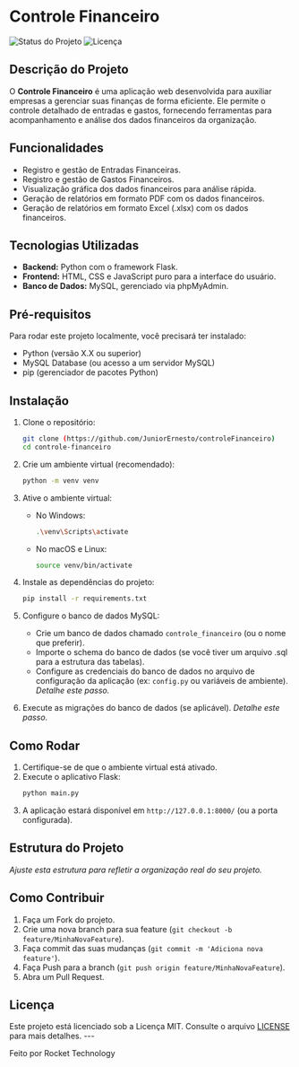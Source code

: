 # Controle Financeiro

![Status do Projeto](https://img.shields.io/badge/status-em%20desenvolvimento-yellow) ![Licença](https://img.shields.io/badge/license-MIT-green) 

## Descrição do Projeto

O **Controle Financeiro** é uma aplicação web desenvolvida para auxiliar empresas a gerenciar suas finanças de forma eficiente. Ele permite o controle detalhado de entradas e gastos, fornecendo ferramentas para acompanhamento e análise dos dados financeiros da organização.

## Funcionalidades

* Registro e gestão de Entradas Financeiras.
* Registro e gestão de Gastos Financeiros.
* Visualização gráfica dos dados financeiros para análise rápida.
* Geração de relatórios em formato PDF com os dados financeiros.
* Geração de relatórios em formato Excel (.xlsx) com os dados financeiros.

## Tecnologias Utilizadas

* **Backend:** Python com o framework Flask.
* **Frontend:** HTML, CSS e JavaScript puro para a interface do usuário.
* **Banco de Dados:** MySQL, gerenciado via phpMyAdmin.

## Pré-requisitos

Para rodar este projeto localmente, você precisará ter instalado:

* Python (versão X.X ou superior)
* MySQL Database (ou acesso a um servidor MySQL)
* pip (gerenciador de pacotes Python)

## Instalação

1.  Clone o repositório:
    ```bash
    git clone (https://github.com/JuniorErnesto/controleFinanceiro)
    cd controle-financeiro
    ```
2.  Crie um ambiente virtual (recomendado):
    ```bash
    python -m venv venv
    ```
3.  Ative o ambiente virtual:
    * No Windows:
        ```bash
        .\venv\Scripts\activate
        ```
    * No macOS e Linux:
        ```bash
        source venv/bin/activate
        ```
4.  Instale as dependências do projeto:
    ```bash
    pip install -r requirements.txt 
    ```
5.  Configure o banco de dados MySQL:
    * Crie um banco de dados chamado `controle_financeiro` (ou o nome que preferir).
    * Importe o schema do banco de dados (se você tiver um arquivo .sql para a estrutura das tabelas).
    * Configure as credenciais do banco de dados no arquivo de configuração da aplicação (ex: `config.py` ou variáveis de ambiente). *Detalhe este passo.*

6.  Execute as migrações do banco de dados (se aplicável). *Detalhe este passo.*

## Como Rodar

1.  Certifique-se de que o ambiente virtual está ativado.
2.  Execute o aplicativo Flask:
    ```bash
    python main.py
    ```
3.  A aplicação estará disponível em `http://127.0.0.1:8000/` (ou a porta configurada).

## Estrutura do Projeto

*Ajuste esta estrutura para refletir a organização real do seu projeto.*

## Como Contribuir

1. Faça um Fork do projeto.
2. Crie uma nova branch para sua feature (`git checkout -b feature/MinhaNovaFeature`).
3. Faça commit das suas mudanças (`git commit -m 'Adiciona nova feature'`).
4. Faça Push para a branch (`git push origin feature/MinhaNovaFeature`).
5. Abra um Pull Request.

## Licença

Este projeto está licenciado sob a Licença MIT. Consulte o arquivo [LICENSE](LICENSE) para mais detalhes. ---

Feito por Rocket Technology
